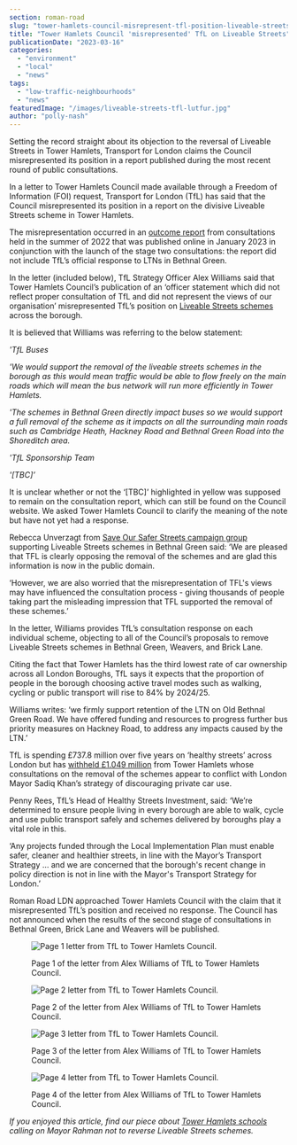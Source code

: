 ```yaml
---
section: roman-road
slug: "tower-hamlets-council-misrepresent-tfl-position-liveable-streets-ltns"
title: "Tower Hamlets Council 'misrepresented' TfL on Liveable Streets"
publicationDate: "2023-03-16"
categories: 
  - "environment"
  - "local"
  - "news"
tags: 
  - "low-traffic-neighbourhoods"
  - "news"
featuredImage: "/images/liveable-streets-tfl-lutfur.jpg"
author: "polly-nash"
---
```


Setting the record straight about its objection to the reversal of Liveable Streets in Tower Hamlets, Transport for London claims the Council misrepresented its position in a report published during the most recent round of public consultations. 

In a letter to Tower Hamlets Council made available through a Freedom of Information (FOI) request, Transport for London (TfL) has said that the Council misrepresented its position in a report on the divisive Liveable Streets scheme in Tower Hamlets.

The misrepresentation occurred in an [outcome report](https://public) from consultations held in the summer of 2022 that was published online in January 2023 in conjunction with the launch of the stage two consultations: the report did not include TfL’s official response to LTNs in Bethnal Green. 

In the letter (included below), TfL Strategy Officer Alex Williams said that Tower Hamlets Council’s publication of an ‘officer statement which did not reflect proper consultation of TfL and did not represent the views of our organisation’ misrepresented TfL’s position on [Liveable Streets schemes](https://romanroadlondon.com/liveable-streets-case-for-reversal-tower-hamlets/) across the borough. 

It is believed that Williams was referring to the below statement:

_'TfL Buses_

_'We would support the removal of the liveable streets schemes in the borough as this would mean traffic would be able to flow freely on the main roads which will mean the bus network will run more efficiently in Tower Hamlets._

_'The schemes in Bethnal Green directly impact buses so we would support a full removal of the scheme as it impacts on all the surrounding main roads such as Cambridge Heath, Hackney Road and Bethnal Green Road into the Shoreditch area._

_'TfL Sponsorship Team_

_'\[TBC\]’_

It is unclear whether or not the ‘\[TBC\]’ highlighted in yellow was supposed to remain on the consultation report, which can still be found on the Council website. We asked Tower Hamlets Council to clarify the meaning of the note but have not yet had a response. 

Rebecca Unverzagt from [Save Our Safer Streets campaign group](https://romanroadlondon.com/save-our-safer-streets-tower-hamlets-legal-challenge-crowdfunder/) supporting Liveable Streets schemes in Bethnal Green said: ‘We are pleased that TFL is clearly opposing the removal of the schemes and are glad this information is now in the public domain. 

‘However, we are also worried that the misrepresentation of TFL's views may have influenced the consultation process - giving thousands of people taking part the misleading impression that TFL supported the removal of these schemes.’

In the letter, Williams provides TfL’s consultation response on each individual scheme, objecting to all of the Council’s proposals to remove Liveable Streets schemes in Bethnal Green, Weavers, and Brick Lane. 

Citing the fact that Tower Hamlets has the third lowest rate of car ownership across all London Boroughs, TfL says it expects that the proportion of people in the borough choosing active travel modes such as walking, cycling or public transport will rise to 84% by 2024/25. 

Williams writes: ‘we firmly support retention of the LTN on Old Bethnal Green Road. We have offered funding and resources to progress further bus priority measures on Hackney Road, to address any impacts caused by the LTN.’

TfL is spending £737.8 million over five years on ‘healthy streets’ across London but has [withheld £1.049 million](https://romanroadlondon.com/liveable-streets-reversal-threatens-tfl-funding-tower-hamlets/) from Tower Hamlets whose consultations on the removal of the schemes appear to conflict with London Mayor Sadiq Khan’s strategy of discouraging private car use.

Penny Rees, TfL’s Head of Healthy Streets Investment, said: ‘We’re determined to ensure people living in every borough are able to walk, cycle and use public transport safely and schemes delivered by boroughs play a vital role in this. 

‘Any projects funded through the Local Implementation Plan must enable safer, cleaner and healthier streets, in line with the Mayor’s Transport Strategy … and we are concerned that the borough's recent change in policy direction is not in line with the Mayor's Transport Strategy for London.’

Roman Road LDN approached Tower Hamlets Council with the claim that it misrepresented TfL’s position and received no response. The Council has not announced when the results of the second stage of consultations in Bethnal Green, Brick Lane and Weavers will be published. 

<figure>

![Page 1 letter from TfL to Tower Hamlets Council. ](/images/Letter-page-1.jpg)

<figcaption>

Page 1 of the letter from Alex Williams of TfL to Tower Hamlets Council.

</figcaption>

</figure>

<figure>

![Page 2 letter from TfL to Tower Hamlets Council. ](/images/letter-page-2.jpg)

<figcaption>

Page 2 of the letter from Alex Williams of TfL to Tower Hamlets Council.

</figcaption>

</figure>

<figure>

![Page 3 letter from TfL to Tower Hamlets Council. ](/images/letter-page-3.jpg)

<figcaption>

Page 3 of the letter from Alex Williams of TfL to Tower Hamlets Council.

</figcaption>

</figure>

<figure>

![Page 4 letter from TfL to Tower Hamlets Council. ](/images/letter-page-4.jpg)

<figcaption>

Page 4 of the letter from Alex Williams of TfL to Tower Hamlets Council.

</figcaption>

</figure>

_If you enjoyed this article, find our piece about_ [_Tower Hamlets schools_](https://romanroadlondon.com/schools-write-mayor-lutfur-rahman-supporting-liveable-streets-tower-hamlets/) _calling on Mayor Rahman not to reverse Liveable Streets schemes._ 


